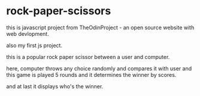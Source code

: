 # rock-paper-scissors

this is javascript project from TheOdinProject - an open source website with web devlopment.

also my first js project.

this is a popular rock paper scissor between a user and computer.

here, computer throws any choice randomly and compares it with user and this game is played 5 rounds and it determines the winner by scores.


and at last it displays who's the winner.

